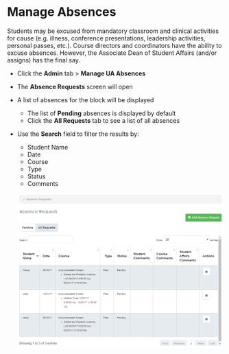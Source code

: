 # Manage Absences
Students may be excused from mandatory classroom and clinical activities for cause (e.g. illness, conference presentations, leadership activities, personal passes, etc.).  Course directors and coordinators have the ability to excuse absences.  However, the Associate Dean of Student Affairs (and/or assigns) has the final say.

* Click the **Admin** tab > **Manage UA Absences**
* The **Absence Requests** screen will open
* A list of absences for the block will be displayed
	* The list of **Pending** absences is displayed by default
	* Click the **All Requests** tab to see a list of all absences
* Use the **Search** field to filter the results by:
	* Student Name
	* Date
	* Course
	* Type
	* Status
	* Comments
  
  ![Absences Main](./images/AbsencesMain_Coordinator.png)